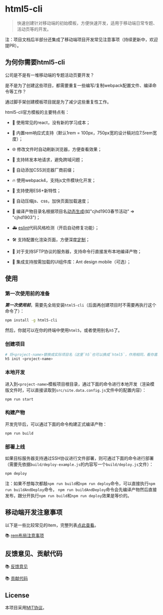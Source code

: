 # html5-cli

> 快速创建针对移动端的初始模板，方便快速开发，适用于移动端日常专题、活动页等的开发。

注：项目文档后半部分还集成了移动端项目开发常见注意事项（持续更新中，欢迎提PR）。

## 为何你需要html5-cli

公司是不是有一堆移动端的专题活动页要开发？

是不是为了创建这些项目，都需要重复一些编写/复制webpack配置文件、编译命令等工作？

通过脚手架创建模板项目就是为了减少这些重复性工作。

html5-cli官方模板的主要特点有：

* 🎄 使用常见的react，没有新的学习成本；

* 📲 内置rem响应式支持（默认1rem = 100px，750px宽的设计稿对应7.5rem宽度）；

* 🌐 修改文件时自动刷新浏览器，方便查看效果；

* 🙈 支持转发本地请求，避免跨域问题；

* 💪 自动添加CSS浏览器厂商前缀；

* 🔥 使用webpack4，支持js文件模块化开发；

* 👫 支持使用ES6+新特性；

* 🏇 自动压缩js、css，加快页面加载速度；

* 🏏 编译产物目录名根据项目名[动态生成](./docs/template/compile-folder-name.md)(如"cjhd1903春节活动" => "cjhd1903")；

* 🚑 [eslint](./docs/template/eslint.md)代码风格检测（开启自动修复功能）；

* 🛠 支持配置化渲染页面，方便深度[定制](./docs/template/configurable.md)；

* 🚀 对于支持SFTP协议的服务器，支持命令行直接发布本地编译产物；

* 🥤 集成支持按需加载的UI组件库：Ant design mobile（可选）；

## 使用

### 第一次使用前的准备

***第一次使用前***，需要先全局安装`html5-cli`（后面再创建项目时不需要再执行这个命令了）：

```bash
npm install -g html5-cli
```

然后，你就可以在你的终端中使用`html5`，或者使用别名`h5`了。

### 创建项目

```bash
# 将<project-name>替换成实际项目名（这里`h5`也可以换成`html5`，作用相同，看你喜欢用哪个命令）
h5 init <project-name>
```

### 本地开发

进入到`<project-name>`模板项目根目录，通过下面的命令进行本地开发（渲染模版文件时，可以直接读取到`src/site.data.config.js`文件中的配置内容）：

```bash
npm run start
```

### 构建产物

开发完毕后，可以通过下面的命令构建正式编译产物：

```bash
npm run build
```

### 部署上线

如果目标服务器支持通过SSH协议进行文件部署，则可通过下面的命令进行部署（需要先依据`build/deploy-example.js`的内容写一个`build/deploy.js`文件）：

```bash
npm deploy
```

注：如果不想每次都敲`npm run build`和`npm run deploy`命令，可以直接执行`npm run buildAndDeploy`命令，
`npm run buildAndDeploy`命令会先编译产物然后直接发布，跟分开执行`npm run build`和`npm run deploy`效果是等价的。

## 移动端开发注意事项

以下是一些比较常见的item，完整列表[点此查看](./docs/README.md)。

📚 [rem布局注意事项](docs/mobile/rem.md)

## 反馈意见、贡献代码

📚 [反馈意见](./docs/feedback.md)

📚 [贡献代码](./docs/contribution.md)

## License

本项目采用[MIT协议](./LICENSE)。
